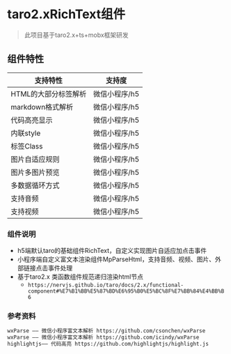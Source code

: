 # taro2.xRichText组件

> 此项目基于taro2.x+ts+mobx框架研发

## 组件特性

支持特性 | 支持度
---|---
HTML的大部分标签解析 | 微信小程序/h5
markdown格式解析 | 微信小程序/h5
代码高亮显示  | 微信小程序/h5
内联style | 微信小程序/h5
标签Class | 微信小程序/h5
图片自适应规则 | 微信小程序/h5
图片多图片预览 | 微信小程序/h5
多数据循环方式 |微信小程序/h5
支持音频 | 微信小程序/h5
支持视频 | 微信小程序/h5

### 组件说明

- h5端默认taro的基础组件RichText，自定义实现图片自适应加点击事件
- 小程序端自定义富文本渲染组件MpParseHtml，支持音频、视频、图片、外部链接点击事件处理
- 基于taro2.x 类函数组件规范递归渲染html节点
  - `https://nervjs.github.io/taro/docs/2.x/functional-component#%E7%B1%BB%E5%87%BD%E6%95%B0%E5%BC%8F%E7%BB%84%E4%BB%B6`

### 参考资料

```bash
wxParse —— 微信小程序富文本解析 https://github.com/csonchen/wxParse
wxParse —— 微信小程序富文本解析 https://github.com/icindy/wxParse
highlightjs—— 代码高亮 https://github.com/highlightjs/highlight.js
```
